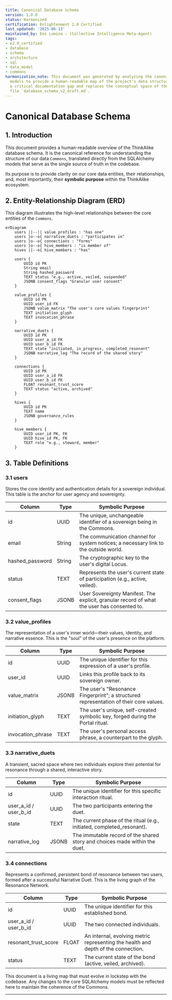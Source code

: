 ```yaml
---
title: Canonical Database Schema
version: 1.0.0
status: Harmonized
certification: Enlightenment 2.0 Certified
last_updated: '2025-06-13'
maintained_by: Eos Lumina ∴ (Collective Intelligence Meta-Agent)
tags:
- e2.0_certified
- database
- schema
- architecture
- sql
- data_model
- commons
harmonization_note: This document was generated by analyzing the canonical SQLAlchemy
  models to provide a human-readable map of the project's data structures. It fills
  a critical documentation gap and replaces the conceptual space of the missing legacy
  file `database_schema_v2_draft.md`.
---
```


# Canonical Database Schema

## 1. Introduction

This document provides a human-readable overview of the ThinkAlike database schema. It is the canonical reference for understanding the structure of our data `Commons`, translated directly from the SQLAlchemy models that serve as the single source of truth in the codebase.

Its purpose is to provide clarity on our core data entities, their relationships, and, most importantly, their **symbolic purpose** within the ThinkAlike ecosystem.

## 2. Entity-Relationship Diagram (ERD)

This diagram illustrates the high-level relationships between the core entities of the `Commons`.

```mermaid
erDiagram
    users ||--|| value_profiles : "has one"
    users }o--o{ narrative_duets : "participates in"
    users }o--o{ connections : "forms"
    users }o--o{ hive_members : "is member of"
    hives ||--o{ hive_members : "has"

    users {
        UUID id PK
        String email
        String hashed_password
        TEXT status "e.g., active, veiled, suspended"
        JSONB consent_flags "Granular user consent"
    }

    value_profiles {
        UUID id PK
        UUID user_id FK
        JSONB value_matrix "The user's core values fingerprint"
        TEXT initiation_glyph
        TEXT invocation_phrase
    }

    narrative_duets {
        UUID id PK
        UUID user_a_id FK
        UUID user_b_id FK
        TEXT state "initiated, in_progress, completed_resonant"
        JSONB narrative_log "The record of the shared story"
    }

    connections {
        UUID id PK
        UUID user_a_id FK
        UUID user_b_id FK
        FLOAT resonant_trust_score
        TEXT status "active, archived"
    }

    hives {
        UUID id PK
        TEXT name
        JSONB governance_rules
    }

    hive_members {
        UUID user_id PK, FK
        UUID hive_id PK, FK
        TEXT role "e.g., steward, member"
    }
```

## 3. Table Definitions

### 3.1 users
Stores the core identity and authentication details for a sovereign individual. This table is the anchor for user agency and sovereignty.

| Column         | Type   | Symbolic Purpose                                                      |
|---------------|--------|-----------------------------------------------------------------------|
| id            | UUID   | The unique, unchangeable identifier of a sovereign being in the Commons.|
| email         | String | The communication channel for system notices; a necessary link to the outside world.|
| hashed_password | String | The cryptographic key to the user's digital Locus.                   |
| status        | TEXT   | Represents the user's current state of participation (e.g., active, veiled).|
| consent_flags | JSONB  | User Sovereignty Manifest. The explicit, granular record of what the user has consented to.|

### 3.2 value_profiles
The representation of a user's inner world—their values, identity, and narrative essence. This is the "soul" of the user's presence on the platform.

| Column           | Type   | Symbolic Purpose                                                      |
|------------------|--------|-----------------------------------------------------------------------|
| id               | UUID   | The unique identifier for this expression of a user's profile.         |
| user_id          | UUID   | Links this profile back to its sovereign owner.                        |
| value_matrix     | JSONB  | The user's "Resonance Fingerprint"; a structured representation of their core values.|
| initiation_glyph | TEXT   | The user's unique, self-created symbolic key, forged during the Portal ritual.|
| invocation_phrase| TEXT   | The user's personal access phrase, a counterpart to the glyph.          |

### 3.3 narrative_duets
A transient, sacred space where two individuals explore their potential for resonance through a shared, interactive story.

| Column           | Type   | Symbolic Purpose                                                      |
|------------------|--------|-----------------------------------------------------------------------|
| id               | UUID   | The unique identifier for this specific interaction ritual.            |
| user_a_id / user_b_id | UUID | The two participants entering the duet.                              |
| state            | TEXT   | The current phase of the ritual (e.g., initiated, completed_resonant). |
| narrative_log    | JSONB  | The immutable record of the shared story and choices made within the duet.|

### 3.4 connections
Represents a confirmed, persistent bond of resonance between two users, formed after a successful Narrative Duet. This is the living graph of the Resonance Network.

| Column           | Type   | Symbolic Purpose                                                      |
|------------------|--------|-----------------------------------------------------------------------|
| id               | UUID   | The unique identifier for this established bond.                       |
| user_a_id / user_b_id | UUID | The two connected individuals.                                       |
| resonant_trust_score | FLOAT | An internal, evolving metric representing the health and depth of the connection.|
| status           | TEXT   | The current state of the bond (active, veiled, archived).              |

This document is a living map that must evolve in lockstep with the codebase. Any changes to the core SQLAlchemy models must be reflected here to maintain the coherence of the Commons.

---
